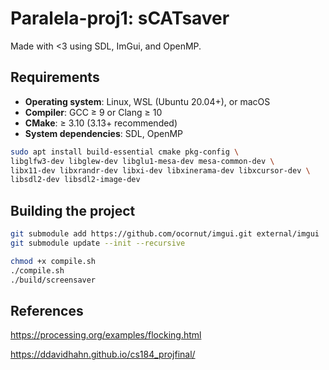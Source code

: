 # Paralela-proj1: sCATsaver

Made with <3 using SDL, ImGui, and OpenMP.

## Requirements

- **Operating system**: Linux, WSL (Ubuntu 20.04+), or macOS
- **Compiler**: GCC ≥ 9 or Clang ≥ 10
- **CMake**: ≥ 3.10 (3.13+ recommended)
- **System dependencies**: SDL, OpenMP

```bash
sudo apt install build-essential cmake pkg-config \
libglfw3-dev libglew-dev libglu1-mesa-dev mesa-common-dev \
libx11-dev libxrandr-dev libxi-dev libxinerama-dev libxcursor-dev \
libsdl2-dev libsdl2-image-dev
```

## Building the project

```bash
git submodule add https://github.com/ocornut/imgui.git external/imgui
git submodule update --init --recursive

chmod +x compile.sh
./compile.sh
./build/screensaver
```

## References

https://processing.org/examples/flocking.html

https://ddavidhahn.github.io/cs184_projfinal/